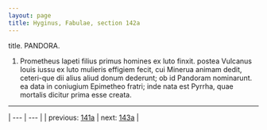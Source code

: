```yaml
---
layout: page
title: Hyginus, Fabulae, section 142a
---
```


title. PANDORA.



1. Prometheus Iapeti filius primus homines ex luto finxit. postea Vulcanus Iouis iussu ex luto mulieris effigiem fecit, cui Minerua animam dedit, ceteri-que dii alius aliud donum dederunt; ob id Pandoram nominarunt. ea data in coniugium Epimetheo fratri; inde nata est Pyrrha, quae mortalis dicitur prima esse creata.



---

| --- | --- |
| previous: [141a](../141a/) | next: [143a](../143a/) |